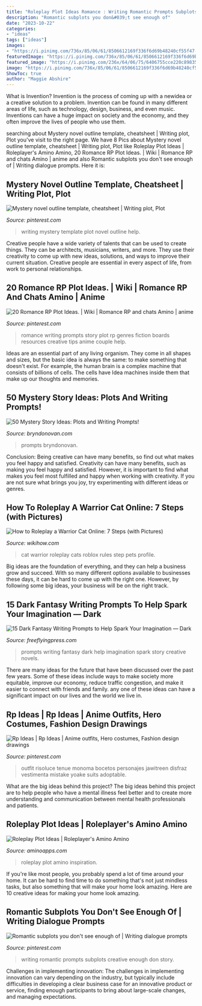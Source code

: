```yaml
---
title: "Roleplay Plot Ideas Romance : Writing Romantic Prompts Subplots Creative Enough Don Story"
description: "Romantic subplots you don&#039;t see enough of"
date: "2023-10-22"
categories:
- "ideas"
tags: ["ideas"]
images:
- "https://i.pinimg.com/736x/85/06/61/8506612169f336f6d69b48240cf55f47--romantic-writing-prompts-story-inspiration.jpg"
featuredImage: "https://i.pinimg.com/736x/85/06/61/8506612169f336f6d69b48240cf55f47--romantic-writing-prompts-story-inspiration.jpg"
featured_image: "https://i.pinimg.com/236x/64/06/75/6406755cce220c89835c288eecfa0bb7.jpg?nii=t"
image: "https://i.pinimg.com/736x/85/06/61/8506612169f336f6d69b48240cf55f47--romantic-writing-prompts-story-inspiration.jpg"
ShowToc: true
author: "Maggie Abshire"
---
```



What is Invention?
Invention is the process of coming up with a newidea or a creative solution to a problem. Invention can be found in many different areas of life, such as technology, design, business, and even music. Inventions can have a huge impact on society and the economy, and they often improve the lives of people who use them.

	

		
searching about Mystery novel outline template, cheatsheet | Writing plot, Plot you've visit to the right page. We have 8 Pics about Mystery novel outline template, cheatsheet | Writing plot, Plot like Roleplay Plot Ideas | Roleplayer&#039;s Amino Amino, 20 Romance RP Plot Ideas. | Wiki | Romance RP and chats Amino | anime and also Romantic subplots you don&#039;t see enough of | Writing dialogue prompts. Here it is:
		
    
## Mystery Novel Outline Template, Cheatsheet | Writing Plot, Plot

<img loading=lazy src="https://i.pinimg.com/736x/a7/25/ff/a725ff7803a08137986f4e0e5a8fb985--writing-advice-writing-help.jpg" onerror="this.onerror=null;this.src='https://tse4.mm.bing.net/th?id=OIP.jsRgyql6gr9uH89zSr-dywHaMs&amp;pid=15.1';" alt="Mystery novel outline template, cheatsheet | Writing plot, Plot">

_Source: pinterest.com_

>writing mystery template plot novel outline help. 

	

Creative people have a wide variety of talents that can be used to create things. They can be architects, musicians, writers, and more. They use their creativity to come up with new ideas, solutions, and ways to improve their current situation. Creative people are essential in every aspect of life, from work to personal relationships.

    
## 20 Romance RP Plot Ideas. | Wiki | Romance RP And Chats Amino | Anime

<img loading=lazy src="https://i.pinimg.com/236x/64/06/75/6406755cce220c89835c288eecfa0bb7.jpg?nii=t" onerror="this.onerror=null;this.src='https://tse3.mm.bing.net/th?id=OIP.9mig86mOiR_Rh40oi3xxKQAAAA&amp;pid=15.1';" alt="20 Romance RP Plot Ideas. | Wiki | Romance RP and chats Amino | anime">

_Source: pinterest.com_

>romance writing prompts story plot rp genres fiction boards resources creative tips anime couple help. 

	

Ideas are an essential part of any living organism. They come in all shapes and sizes, but the basic idea is always the same: to make something that doesn't exist. For example, the human brain is a complex machine that consists of billions of cells. The cells have Idea machines inside them that make up our thoughts and memories.

    
## 50 Mystery Story Ideas: Plots And Writing Prompts!

<img loading=lazy src="https://i1.wp.com/www.bryndonovan.com/wp-content/uploads/2017/09/50-Mystery-Story-IdeaS-1.jpg?w=1000&amp;ssl=1" onerror="this.onerror=null;this.src='https://tse2.mm.bing.net/th?id=OIP.nPkEVUWbwol2n1ApgOTSQgHaLH&amp;pid=15.1';" alt="50 Mystery Story Ideas: Plots and Writing Prompts!">

_Source: bryndonovan.com_

>prompts bryndonovan. 

	

Conclusion: Being creative can have many benefits, so find out what makes you feel happy and satisfied.
Creativity can have many benefits, such as making you feel happy and satisfied. However, it is important to find what makes you feel most fulfilled and happy when working with creativity. If you are not sure what brings you joy, try experimenting with different ideas or genres.

    
## How To Roleplay A Warrior Cat Online: 7 Steps (with Pictures)

<img loading=lazy src="https://www.wikihow.com/images/thumb/d/da/Roleplay-a-Warrior-Cat-Online-Step-01.jpg/aid2377153-v4-728px-Roleplay-a-Warrior-Cat-Online-Step-01.jpg" onerror="this.onerror=null;this.src='https://tse4.mm.bing.net/th?id=OIP.GI7CXJclMvpO_8Re77bzKwHaFj&amp;pid=15.1';" alt="How to Roleplay a Warrior Cat Online: 7 Steps (with Pictures)">

_Source: wikihow.com_

>cat warrior roleplay cats roblox rules step pets profile. 

	

Big ideas are the foundation of everything, and they can help a business grow and succeed. With so many different options available to businesses these days, it can be hard to come up with the right one. However, by following some big ideas, your business will be on the right track.

    
## 15 Dark Fantasy Writing Prompts To Help Spark Your Imagination — Dark

<img loading=lazy src="https://static1.squarespace.com/static/582397406b8f5ba7481a59e6/t/5834b414890b272eff1f07d8/1479849505389/darkfantasywritingprompts6.jpg" onerror="this.onerror=null;this.src='https://tse2.mm.bing.net/th?id=OIP.ufEpgJc3SorOjEHDgBt6lAHaDt&amp;pid=15.1';" alt="15 Dark Fantasy Writing Prompts to Help Spark Your Imagination — Dark">

_Source: freeflyingpress.com_

>prompts writing fantasy dark help imagination spark story creative novels. 

	

There are many ideas for the future that have been discussed over the past few years. Some of these ideas include ways to make society more equitable, improve our economy, reduce traffic congestion, and make it easier to connect with friends and family. any one of these ideas can have a significant impact on our lives and the world we live in.

    
## Rp Ideas | Rp Ideas | Anime Outfits, Hero Costumes, Fashion Design Drawings

<img loading=lazy src="https://i.pinimg.com/736x/e2/19/e7/e219e7d4aee801e9ab99aeb4dead9c4f.jpg" onerror="this.onerror=null;this.src='https://tse4.mm.bing.net/th?id=OIP.wyEcQkqMPVq9d1ecSxP0HQHaKP&amp;pid=15.1';" alt="Rp Ideas | Rp Ideas | Anime outfits, Hero costumes, Fashion design drawings">

_Source: pinterest.com_

>outfit risoluce tenue monoma bocetos personajes jawitreen disfraz vestimenta mistake yoake suits adoptable. 

	

What are the big ideas behind this project?
The big ideas behind this project are to help people who have a mental illness feel better and to create more understanding and communication between mental health professionals and patients.

    
## Roleplay Plot Ideas | Roleplayer&#039;s Amino Amino

<img loading=lazy src="https://pm1.narvii.com/6734/66bd959f0d28c4c7d1638ac712f58e0338b6f17cv2_hq.jpg" onerror="this.onerror=null;this.src='https://tse1.mm.bing.net/th?id=OIP.DeqSypbCmviWCJI_SWDJ-wHaNK&amp;pid=15.1';" alt="Roleplay Plot Ideas | Roleplayer&#039;s Amino Amino">

_Source: aminoapps.com_

>roleplay plot amino inspiration. 

	

If you're like most people, you probably spend a lot of time around your home. It can be hard to find time to do something that's not just mindless tasks, but also something that will make your home look amazing. Here are 10 creative ideas for making your home look amazing.

    
## Romantic Subplots You Don&#039;t See Enough Of | Writing Dialogue Prompts

<img loading=lazy src="https://i.pinimg.com/736x/85/06/61/8506612169f336f6d69b48240cf55f47--romantic-writing-prompts-story-inspiration.jpg" onerror="this.onerror=null;this.src='https://tse1.mm.bing.net/th?id=OIP.Tn8EObHELr4eN9BdVTW0kAELDp&amp;pid=15.1';" alt="Romantic subplots you don&#039;t see enough of | Writing dialogue prompts">

_Source: pinterest.com_

>writing romantic prompts subplots creative enough don story. 

	

Challenges in implementing innovation:
The challenges in implementing innovation can vary depending on the industry, but typically include difficulties in developing a clear business case for an innovative product or service, finding enough participants to bring about large-scale changes, and managing expectations.

